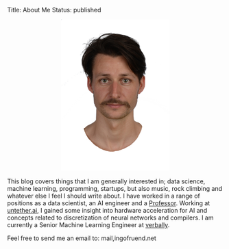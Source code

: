 Title: About Me
Status: published

<div style="text-align:center"><img style="width:50%;display:inline-block;" src="images/ingofruend.jpg" /></div>

This blog covers things that I am generally interested in; data science, machine learning, programming, startups, but also music, rock climbing and whatever else I feel I should write about.
I have worked in a range of positions as a data scientist, an AI engineer and a <a href="http://www.yorku.ca/ifruend">Professor</a>.
Working at <a href="https://untether.ai/">untether.ai</a>, I gained some insight into hardware acceleration for AI and concepts related to discretization of neural networks and compilers.
I am currently a Senior Machine Learning Engineer at <a href="https://verbally.de">verbally</a>.

Feel free to send me an email to: <span class="email">mail,ingofruend.net</span>
